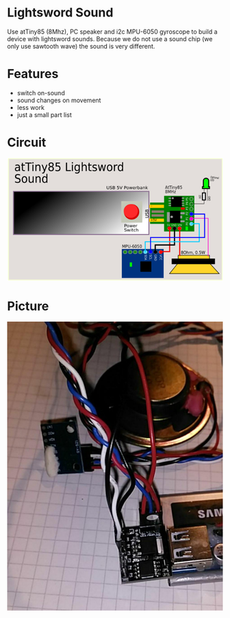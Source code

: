 # Lightsword Sound

Use atTiny85 (8Mhz), PC speaker and i2c MPU-6050 gyroscope to build a
device with lightsword sounds. Because we do not use a sound chip
(we only use sawtooth wave) the sound is very different.

# Features

- switch on-sound
- sound changes on movement
- less work
- just a small part list

# Circuit

![circuit](img/circuit.png)

# Picture

![picture](img/picture.jpg)
